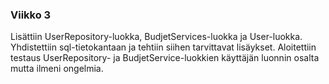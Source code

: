 ### Viikko 3
Lisättiin UserRepository-luokka, BudjetServices-luokka ja User-luokka. Yhdistettiin sql-tietokantaan ja tehtiin siihen tarvittavat lisäykset.
Aloitettiin testaus UserRepository- ja BudjetService-luokkien käyttäjän luonnin osalta mutta ilmeni ongelmia.

